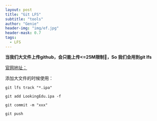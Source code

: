 ```yaml
---
layout: post
title: "Git LFS"
subtitle: "tools"
author: "Genie"
header-img: "img/ef.jpg"
header-mask: 0.7
tags:
  - LFS
---
```


**当我们大文件上传github，会只能上传<=25M限制🚫，So 我们会用到git lfs**

[官网地址：](https://git-lfs.github.com/)

添加大文件的时候使用：

 `git lfs track "*.ipa"`
 
 `git add LookingEdu.ipa -f`
 
 `git commit -m "xxx"`
 
 `git push`
